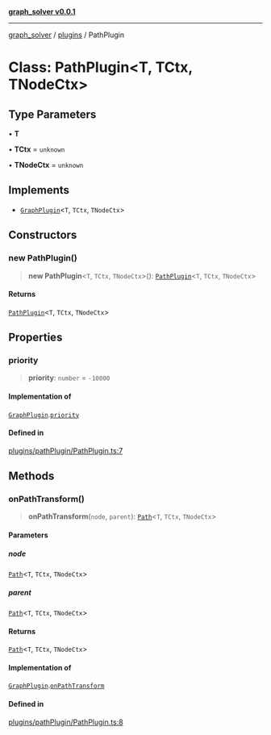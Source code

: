 [**graph_solver v0.0.1**](../../../README.md)

***

[graph_solver](../../../globals.md) / [plugins](../README.md) / PathPlugin

# Class: PathPlugin\<T, TCtx, TNodeCtx\>

## Type Parameters

• **T**

• **TCtx** = `unknown`

• **TNodeCtx** = `unknown`

## Implements

- [`GraphPlugin`](../interfaces/GraphPlugin.md)\<`T`, `TCtx`, `TNodeCtx`\>

## Constructors

### new PathPlugin()

> **new PathPlugin**\<`T`, `TCtx`, `TNodeCtx`\>(): [`PathPlugin`](PathPlugin.md)\<`T`, `TCtx`, `TNodeCtx`\>

#### Returns

[`PathPlugin`](PathPlugin.md)\<`T`, `TCtx`, `TNodeCtx`\>

## Properties

### priority

> **priority**: `number` = `-10000`

#### Implementation of

[`GraphPlugin`](../interfaces/GraphPlugin.md).[`priority`](../interfaces/GraphPlugin.md#priority)

#### Defined in

[plugins/pathPlugin/PathPlugin.ts:7](https://github.com/ahibis/grapthSolver/blob/0c6ad5227b2300e452a220efa1e98a9e3061f40c/src/plugins/pathPlugin/PathPlugin.ts#L7)

## Methods

### onPathTransform()

> **onPathTransform**(`node`, `parent`): [`Path`](../../../interfaces/Path.md)\<`T`, `TCtx`, `TNodeCtx`\>

#### Parameters

##### node

[`Path`](../../../interfaces/Path.md)\<`T`, `TCtx`, `TNodeCtx`\>

##### parent

[`Path`](../../../interfaces/Path.md)\<`T`, `TCtx`, `TNodeCtx`\>

#### Returns

[`Path`](../../../interfaces/Path.md)\<`T`, `TCtx`, `TNodeCtx`\>

#### Implementation of

[`GraphPlugin`](../interfaces/GraphPlugin.md).[`onPathTransform`](../interfaces/GraphPlugin.md#onpathtransform)

#### Defined in

[plugins/pathPlugin/PathPlugin.ts:8](https://github.com/ahibis/grapthSolver/blob/0c6ad5227b2300e452a220efa1e98a9e3061f40c/src/plugins/pathPlugin/PathPlugin.ts#L8)
